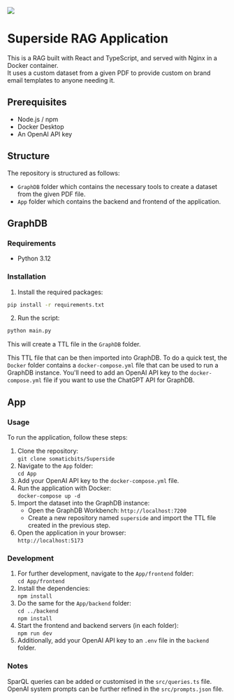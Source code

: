 ![](./superside.logo.svg)

# Superside RAG Application

This is a RAG built with React and TypeScript, and served with Nginx in a Docker container.  
It uses a custom dataset from a given PDF to provide custom on brand email templates to anyone needing it.

## Prerequisites

- Node.js / npm
- Docker Desktop
- An OpenAI API key

## Structure
The repository is structured as follows:
- `GraphDB` folder which contains the necessary tools to create a dataset from the given PDF file.
- `App` folder which contains the backend and frontend of the application.

## GraphDB
### Requirements
- Python 3.12

### Installation
1. Install the required packages:
```bash
pip install -r requirements.txt
```
2. Run the script:
```bash
python main.py
```

This will create a TTL file in the `GraphDB` folder. 

This TTL file that can be then imported into GraphDB.
To do a quick test, the `Docker` folder contains a `docker-compose.yml` file that can be used to run a GraphDB instance.
You'll need to add an OpenAI API key to the `docker-compose.yml` file if you want to use the ChatGPT API for GraphDB.


## App

### Usage
To run the application, follow these steps:
1. Clone the repository:  
   `git clone somaticbits/Superside`
2. Navigate to the `App` folder:  
   `cd App`
3. Add your OpenAI API key to the `docker-compose.yml` file.
4. Run the application with Docker:  
   `docker-compose up -d`
5. Import the dataset into the GraphDB instance:
    - Open the GraphDB Workbench: `http://localhost:7200`
    - Create a new repository named `superside` and import the TTL file created in the previous step.
6. Open the application in your browser:  
   `http://localhost:5173`

### Development
1. For further development, navigate to the `App/frontend` folder:  
   `cd App/frontend`
2. Install the dependencies:  
   `npm install`
3. Do the same for the `App/backend` folder:  
   `cd ../backend`  
   `npm install`
4. Start the frontend and backend servers (in each folder):  
   `npm run dev`
5. Additionally, add your OpenAI API key to an `.env` file in the `backend` folder.

### Notes  
SparQL queries can be added or customised in the `src/queries.ts` file.  
OpenAI system prompts can be further refined in the `src/prompts.json` file.